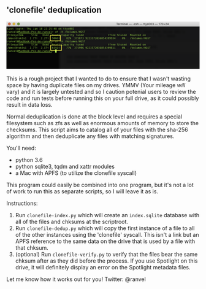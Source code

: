 ## 'clonefile' deduplication

![](b&a.png) 

This is a rough project that I wanted to do to ensure that I wasn't wasting space by having duplicate files on my drives. YMMV (Your mileage *will* vary) and it is largely untested and so I caution potenial users to review the code and run tests before running this on your full drive, as it could possibly result in data loss. 

Normal deduplication is done at the block level and requires a special filesystem such as zfs as well as enormous amounts of memory to store the checksums. This script aims to catalog all of your files with the sha-256 algorithm and then deduplicate any files with matching signatures. 

You'll need:
 - python 3.6
 - python sqlite3, tqdm and xattr modules
 - a Mac with APFS (to utilize the clonefile syscall)

This program could easily be combined into one program, but it's not a lot of work to run this as separate scripts, so I will leave it as is. 

Instructions: 

1. Run `clonefile-index.py` which will create an `index.sqlite` database with all of the files and chksums at the scriptroot. 
2. Run `clonefile-dedup.py` which will copy the first instance of a file to all of the other instances using the 'clonefile' syscall. This isn't a link but an APFS reference to the same data on the drive that is used by a file with that chksum. 
3. (optional) Run `clonefile-verify.py` to verify that the files bear the same chksum after as they did before the process. If you use Spotlight on this drive, it will definitely display an error on the Spotlight metadata files. 

Let me know how it works out for you! 
Twitter: @ranvel